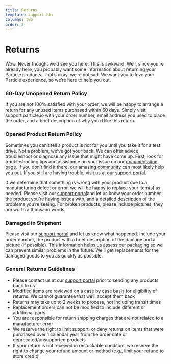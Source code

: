 ```yaml
---
title: Returns
template: support.hbs
columns: two
order: 3
---
```


Returns
===

Wow. Never thought we’d see you here. This is awkward. Well, since you’re already here, you probably want some information about returning your Particle products. That’s okay, we’re not sad. We want you to love your Particle experience, so we’re here to help you out. 

### 60-Day Unopened Return Policy

If you are not 100% satisfied with your order, we will be happy to arrange a return for any unused items purchased within 60 days. Simply visit support.particle.io with your order number, email address you used to place the order, and a brief description of why you’d like this return.

### Opened Product Return Policy

Sometimes you can’t tell a product is not for you until you take it for a test drive. Not a problem, we’ve got your back. We can offer advice, troubleshoot or diagnose any issue that might have come up. First, look for troubleshooting tips and assistance on your issue on our [documentation page](https://docs.particle.io/support/troubleshooting/common-issues). If you don’t find it there, our amazing [community](https://community.particle.io/) can most likely help you out. If you still are having trouble, visit us at our [support portal](https://support.particle.io).

If we determine that something is wrong with your product due to a manufacturing defect or error, we will be happy to replace your item(s) as needed. Please visit  our [support portal](https://support.particle.io)and let us know your order number, the product you’re having issues with, and a detailed description of the problems you’re seeing. For broken products, please include pictures, they are worth a thousand words.  

### Damaged in Shipment

Please visit our [support portal](https://support.particle.io) and let us know what happened. Include your order number, the product with a brief description of the damage and a picture (if possible). This information helps us assess our packaging so we can prevent similar problems in the future. We’ll get replacements for the damaged goods to you as quickly as possible.

### General Returns Guidelines

- Please contact us at our [support portal](https://support.particle.io) prior to sending any products back to us
- Modified items are reviewed on a case by case basis for eligibility of returns. We cannot guarantee that we’ll accept them back
- Returns may take up to 2 weeks to process, not including transit times
- Replacement orders can not be modified to include different or additional parts
- You are responsible for return shipping charges that are not related to a manufacturer error
- We reserve the right to limit support, or deny returns on items that were purchased over 1 calendar year from the order date or deprecated/unsupported products
- If your return is not received in restockable condition, we reserve the right to change your refund amount or method (e.g., limit your refund to store credit)